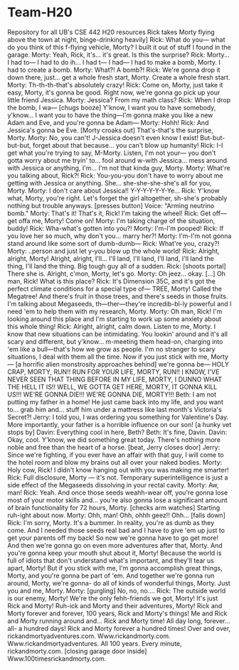 # Team-H20
Repository for all UB's CSE 442 H20 resources
Rick takes Morty flying above the town at night, binge-drinking heavily]
Rick: What do you— what do you think of this f-flying vehicle, Morty? I built it out of stuff I found in the garage.
Morty: Yeah, Rick, it's... it's great. Is this the surprise?
Rick: Morty... I had to— I had to do ih... I had t— I had— I had to make a bomb, Morty. I had to create a bomb.
Morty: What?! A bomb?!
Rick: We're gonna drop it down there, just... get a whole fresh start, Morty. Create a whole fresh start.
Morty: Th-th-th-that's absolutely crazy!
Rick: Come on, Morty, just take it easy, Morty, it's gonna be good. Right now, we're gonna go pick up your little friend Jessica.
Morty: Jessica? From my math class?
Rick: When I drop the bomb, I wa— [chugs booze] Y'know, I want you to have somebody, y'know... I want you to have the thing—I'm gonna make you like a new Adam and Eve, and you're gonna be Adam—
Morty: Hohh!
Rick: And Jessica's gonna be Eve. [Morty croaks out] That's-that's the surprise, Morty.
Morty: No, you can't! J-Jessica doesn't even know I exist! But-but-but-but, forget about that because... you can't blow up humanity!
Rick: I-I get what you're trying to say, M-Morty. Listen, I'm not your— you don't gotta worry about me tryin' to... fool around w-with Jessica... mess around with Jessica or anything, I'm... I'm not that kinda guy, Morty.
Morty: What're you talking about, Rick?!
Rick: You-you-you don't have to worry about me getting with Jessica or anything. She... she-she-she-she's all for you, Morty.
Morty: I don't care about Jessica!! Y-Y-Y-Y-Y-Y-Ye...
Rick: Y'know what, Morty, you're right. Let's forget the girl altogether, sh-she's probably nothing but trouble anyways. [presses button]
Voice: "Arming neutrino bomb."
Morty: That's it! That's it, Rick! I'm taking the wheel!
Rick: Get off— get offa me, Morty! Come on!
Morty: I'm taking charge of the situation, buddy!
Rick: Wha-what's gotten into you?!
Morty: I'm-I'm pooped!
Rick: If you love her so much, why don't you... marry her?!
Morty: I'm-I'm not gonna stand around like some sort of dumb-dumb—
Rick: What're you, crazy?!
Morty: ..person and just let y-you blow up the whole world!
Rick: Alright, alright, Morty! Alright, alright, I'll... I'll land, I'll land, I'll land, I'll land the thing, I'll land the thing. Big tough guy all of a sudden.
Rick: [shoots portal] There she is. Alright, c'mon, Morty, let's go.
Morty: Oh jeez... okay. [...] Oh man, Rick! What is this place?
Rick: It's Dimension 35C, and it's got the perfect climate conditions for a special type of— TREE, Morty! Called the Megatree! And there's fruit in those trees, and there's seeds in those fruits. I'm talking about Megaseeds, th—ther—they're incredib-bl-ly powerful and I need 'em to help them with my research, Morty.
Morty: Oh man, Rick! I'm looking around this place and I'm starting to work up some anxiety about this whole thing!
Rick: Alright, alright, calm down. Listen to me, Morty. I know that new situations can be intimidating. You lookin' around and it's all scary and different, but y'know... m-meeting them head-on, charging into 'em like a bull—that's how we grow as people. I'm no stranger to scary situations, I deal with them all the time. Now if you just stick with me, Morty— [a horrific alien monstrosity approaches behind] we're gonna be— HOLY CRAP, MORTY, RUN!! RUN FOR YOUR LIFE, MORTY, RUN!! I KNOW, I'VE NEVER SEEN THAT THING BEFORE IN MY LIFE, MORTY, I DUNNO WHAT THE HELL IT IS!! WELL, WE GOTTA GET HERE, MORTY, IT GONNA KILL US!!! WE'RE GONNA DIE!!! WE'RE GONNA DIE, MORTY!!!
Beth: I am not putting my father in a home! He just came back into my life, and you want to... grab him and... stuff him under a mattress like last month's Victoria's Secret?!
Jerry: I told you, I was ordering you something for Valentine's Day. More importantly, your father is a horrible influence on our son! [a hunky vet stops by]
Davin: Everything cool in here, Beth?
Beth: It's fine, Davin.
Davin: Okay, cool. Y'know, we did something great today. There's nothing more noble and free than the heart of a horse.
[beat, Jerry closes door]
Jerry: Since we're fighting, if you ever have an affair with that guy, I will come to the hotel room and blow my brains out all over your naked bodies.
Morty: Holy cow, Rick! I didn't know hanging out with you was making me smarter!
Rick: Full disclosure, Morty — it's not. Temporary superintelligence is just a side effect of the Megaseeds dissolving in your rectal cavity.
Morty: Aw, man!
Rick: Yeah. And once those seeds weahh-wear off, you're gonna lose most of your motor skills and... you're also gonna lose a significant amount of brain functionality for 72 hours, Morty. [checks arm watches] Starting ruh-ight about now.
Morty: Ohh, man! Ohh, ohhh geez!! Ohh... [falls down]
Rick: I'm sorry, Morty. It's a bummer. In reality, you're as dumb as they come. And I needed those seeds real bad and I have to give 'em up just to get your parents off my back! So now we're gonna have to go get more! And then we're gonna go on even more adventures after that, Morty. And you're gonna keep your mouth shut about it, Morty! Because the world is full of idiots that don't understand what's important, and they'll tear us apart, Morty! But if you stick with me, I'm gonna accomplish great things, Morty, and you're gonna be part of 'em. And together we're gonna run around, Morty, we're gonna- do all of kinds of wonderful things, Morty. Just you and me, Morty.
Morty: [gurgling] No, no, no....
Rick: The outside world is our enemy, Morty! We're the only fehh-friends we got, Morty! It's just Rick and Morty! Ruh-ick and Morty and their adventures, Morty! Rick and Morty forever and forever, 100 years, Rick and Morty's things! Me and Rick and Morty running around and... Rick and Morty time! All day long, forever... all- a hundred days! Rick and Morty forever a hundred times! Over and over, rickandmortyadventures.com. Www.rickandmorty.com. Www.rickandmortyadventures. All 100 years. Every minute, rickandmorty.com. [closing garage door inside] Www.100timesrickandmorty.com.
